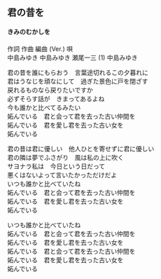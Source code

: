 ## 君の昔を
#### きみのむかしを

作詞  作曲  編曲 (Ver.)   唄   
中島みゆき   中島みゆき   瀬尾一三 (1)  中島みゆき   
   
   
君の昔を誰にもらおう　言葉途切れるこの夕暮れに   
君はうなじを頑なにして　過ぎた景色に戸を閉ざす   
戻れるものなら戻りたいですか   
必ずそらす話が　きまってあるよね   
今も誰かと比べてるみたい   
妬んでいる　君と会って君を去った古い仲間を   
妬んでいる　君を愛し君を去った古い女を   
妬んでいる   
   
君の昔は君に優しい　他人ひとを寄せずに君に優しい   
君の隣は夢でふさがり　風は私の上に吹く   
サヨナラ私は　今日という日だって   
悪くはないよって言いたかっただけだよ   
いつも誰かと比べていたね   
妬んでいる　君と会って君を去った古い仲間を   
妬んでいる　君を愛し君を去った古い女を   
妬んでいる   
   
いつも誰かと比べていたね   
妬んでいる　君と会って君を去った古い仲間を   
妬んでいる　君を愛し君を去った古い女を   
妬んでいる　君と会って君を去った古い仲間を   
妬んでいる　君を愛し君を去った古い女を   
妬んでいる   